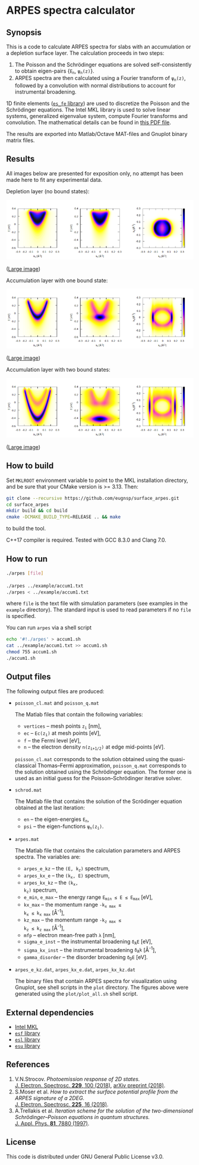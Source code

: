 # ARPES spectra calculator

## Synopsis

This is a code to calculate ARPES spectra for slabs with an accumulation
or a depletion surface layer. The calculation proceeds in two steps:

1. The Poisson and the Schr&ouml;dinger equations are solved self-consistently
   to obtain eigen-pairs {<code>E<sub>n</sub></code>, <code>&psi;<sub>n</sub>(z)</code>}.
2. ARPES spectra are then calculated using a Fourier transform of
   <code>&psi;<sub>n</sub>(z)</code>, followed by a convolution with normal
   distributions to account for instrumental broadening.

1D finite elements ([`es_fe` library](https://github.com/eugnsp/es_fe))
are used to discretize the Poisson and the Schr&ouml;dinger equations.
The Intel MKL library is used to solve linear systems, generalized eigenvalue
system, compute Fourier transforms and convolution. The mathematical details
can be found in [this PDF file](doc/model.pdf).

The results are exported into Matlab/Octave MAT-files and Gnuplot binary
matrix files.

## Results

All images below are presented for exposition only, no attempt has been
made here to fit any experimental data.

Depletion layer (no bound states):

![Depletion layer](example/depl_sm.png)

([Large image](example/depl.png))

Accumulation layer with one bound state:

![Accumulation layer with one bound state](example/accum1_sm.png)

([Large image](example/accum1.png))

Accumulation layer with two bound states:

![Accumulation layer with two bound states](example/accum2_sm.png)

([Large image](example/accum2.png))

## How to build

Set `MKLROOT` environment variable to point to the MKL installation directory,
and be sure that your CMake version is >= 3.13. Then:

```sh
git clone --recursive https://github.com/eugnsp/surface_arpes.git
cd surface_arpes
mkdir build && cd build
cmake -DCMAKE_BUILD_TYPE=RELEASE .. && make
```

to build the tool.

C++17 compiler is required. Tested with GCC 8.3.0 and Clang 7.0.

## How to run

```sh
./arpes [file]

./arpes ../example/accum1.txt
./arpes < ../example/accum1.txt
```

where `file` is the text file with simulation parameters (see examples in
the `example` directory). The standard input is used to read parameters
if no `file` is specified.

You can run `arpes` via a shell script

```sh
echo '#!./arpes' > accum1.sh
cat ../example/accum1.txt >> accum1.sh
chmod 755 accum1.sh
./accum1.sh
```

## Output files

The following output files are produced:

* `poisson_cl.mat` and `poisson_q.mat`

  The Matlab files that contain the following variables:

    * `vertices` &ndash; mesh points <code>z<sub>i</sub></code> [nm],
    * `ec` &ndash; <code>Ec(z<sub>i</sub>)</code> at mesh points [eV],
    * `f` &ndash; the Fermi level [eV],
    * `n` &ndash; the electron density <code>n(z<sub>i+1/2</sub>)</code>
	  at edge mid-points [eV].

  `poisson_cl.mat` corresponds to the solution obtained using the quasi-classical
  Thomas&ndash;Fermi approximation, `poisson_q.mat` corresponds to the solution
  obtained using the Schr&ouml;dinger equation. The former one is used as an
  initial guess for the Poisson&ndash;Schr&ouml;dinger iterative solver.

* `schrod.mat`

  The Matlab file that contains the solution of the Scr&ouml;dinger equation
  obtained at the last iteration:

    * `en` &ndash; the eigen-energies <code>E<sub>n</sub></code>,
    * `psi` &ndash; the eigen-functions <code>&psi;<sub>n</sub>(z<sub>i</sub>)</code>.

* `arpes.mat`

  The Matlab file that contains the calculation parameters and ARPES spectra.
  The variables are:

    * `arpes_e_kz` &ndash; the <code>(E, k<sub>z</sub>)</code> spectrum,
    * `arpes_kx_e` &ndash; the <code>(k<sub>x</sub>, E)</code> spectrum,
    * `arpes_kx_kz` &ndash; the <code>(k<sub>x</sub>, k<sub>z</sub>)</code> spectrum,
    * `e_min`, `e_max` &ndash; the energy range <code>E<sub>min</sub> &leq;
	  E &leq; E<sub>max</sub></code> [eV],
    * `kx_max` &ndash; the momentum range <code>-k<sub>x max</sub> &leq; k<sub>x</sub>
	  &leq; k<sub>x max</sub></code> [&angst;<sup>-1</sup>],
    * `kz_max` &ndash; the momentum range <code>-k<sub>z max</sub> &leq; k<sub>z</sub>
	  &leq; k<sub>z max</sub></code> [&angst;<sup>-1</sup>],
    * `mfp` &ndash; electron mean-free path <code>&lambda;</code> [nm],
	* `sigma_e_inst` &ndash; the instrumental broadening <code>&delta;<sub>A</sub>E</code>
	  [eV],
    * `sigma_kx_inst` &ndash; the instrumental broadening <code>&delta;<sub>A</sub>k</code>
	  [&angst;<sup>-1</sup>],
    * `gamma_disorder` &ndash; the disorder broadening <code>&delta;<sub>D</sub>E</code>
	  [eV].

* `arpes_e_kz.dat`, `arpes_kx_e.dat`, `arpes_kx_kz.dat`

  The binary files that contain ARPES spectra for visualization using Gnuplot,
  see shell scripts in the `plot` directory. The figures above were generated using
  the `plot/plot_all.sh` shell script.

## External dependencies

* [Intel MKL](https://software.intel.com/en-us/mkl)
* [`esf` library](https://github.com/eugnsp/esf)
* [`esl` library](https://github.com/eugnsp/esl)
* [`esu` library](https://github.com/eugnsp/esu)

## References

1. V.N.Strocov. *Photoemission response of 2D states.*\
[J. Electron. Spectrosc. **229**, 100 (2018)](https://doi.org/10.1016/j.elspec.2018.09.001),
[arXiv preprint (2018)](https://arxiv.org/abs/1801.07505).
2. S.Moser et al. *How to extract the surface potential profile
from the ARPES signature of a 2DEG.*\
[J. Electron. Spectrosc. **225**, 16 (2018)](https://doi.org/10.1016/j.elspec.2018.01.008).
3. A.Trellakis et al. *Iteration scheme for the solution of the
two-dimensional Schr&ouml;dinger&ndash;Poisson equations in quantum
structures.*\
[J. Appl. Phys. **81**, 7880 (1997)](https://doi.org/10.1063/1.365396).

## License

This code is distributed under GNU General Public License v3.0.
